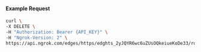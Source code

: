 <!-- Code generated for API Clients. DO NOT EDIT. -->

#### Example Request

```bash
curl \
-X DELETE \
-H "Authorization: Bearer {API_KEY}" \
-H "Ngrok-Version: 2" \
https://api.ngrok.com/edges/https/edghts_2yJQYR6wc6uZUsOQkeiueKoDe33/routes/edghtsrt_2yJQYZrk52qp1SNWBnrBBIQHKUM/backend
```
